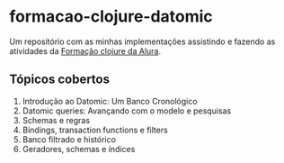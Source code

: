 # formacao-clojure-datomic

Um repositório com as minhas implementações assistindo e fazendo as atividades da [Formação clojure da Alura](https://www.alura.com.br/formacao-datomic).

## Tópicos cobertos

1. Introdução ao Datomic: Um Banco Cronológico
1. Datomic queries: Avançando com o modelo e pesquisas
1. Schemas e regras
1. Bindings, transaction functions e filters
1. Banco filtrado e histórico
1. Geradores, schemas e índices 


